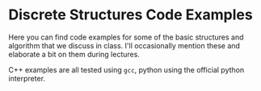 # Discrete Structures Code Examples

Here you can find code examples for some of the basic structures and algorithm that we discuss in class. I'll occasionally mention these and elaborate a bit on them during lectures.

C++ examples are all tested using `gcc`, python using the official python interpreter.
